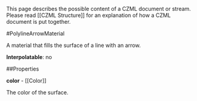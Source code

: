 This page describes the possible content of a CZML document or stream.  Please read [[CZML Structure]] for an explanation of how a CZML document is put together.

#PolylineArrowMaterial

A material that fills the surface of a line with an arrow.

**Interpolatable**: no

##Properties

**color** - [[Color]]

The color of the surface.


